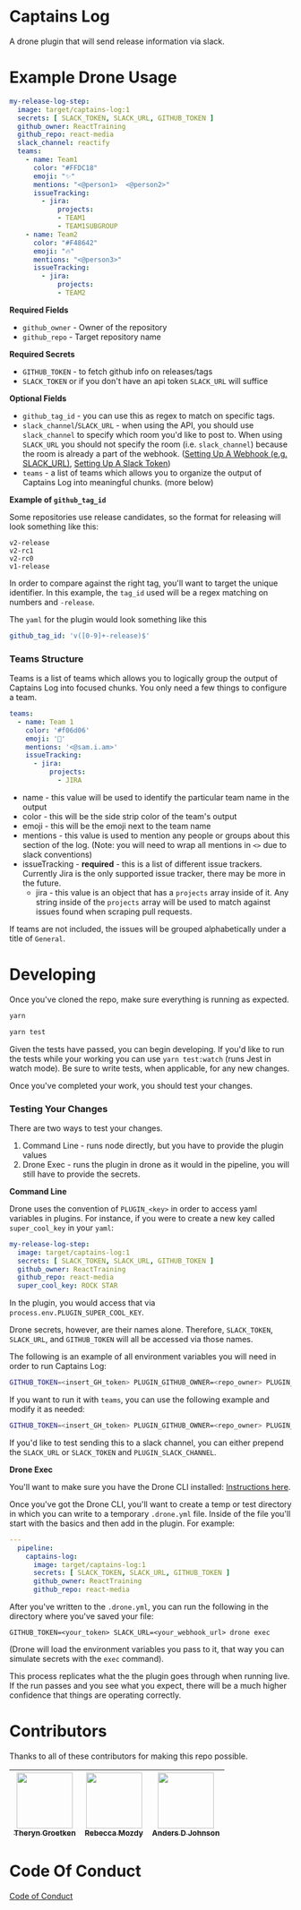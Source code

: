 # Captains Log

A drone plugin that will send release information via slack.

# Example Drone Usage

```yaml
my-release-log-step:
  image: target/captains-log:1
  secrets: [ SLACK_TOKEN, SLACK_URL, GITHUB_TOKEN ]
  github_owner: ReactTraining
  github_repo: react-media
  slack_channel: reactify
  teams:
    - name: Team1
      color: "#FFDC18"
      emoji: "✨"
      mentions: "<@person1>  <@person2>"
      issueTracking:
        - jira:
            projects:
            - TEAM1
            - TEAM1SUBGROUP
    - name: Team2
      color: "#F48642"
      emoji: "🔥"
      mentions: "<@person3>"
      issueTracking:
        - jira:
            projects:
            - TEAM2
```

**Required Fields**

- `github_owner` - Owner of the repository
- `github_repo` - Target repository name

**Required Secrets**

- `GITHUB_TOKEN` - to fetch github info on releases/tags
- `SLACK_TOKEN` or if you don't have an api token `SLACK_URL` will suffice

**Optional Fields**

- `github_tag_id` - you can use this as regex to match on specific tags.
- `slack_channel`/`SLACK_URL` - when using the API, you should use `slack_channel` to specify which room you'd like to post to. When using `SLACK_URL` you should not specify the room (i.e. `slack_channel`) because the room is already a part of the webhook. ([Setting Up A Webhook (e.g. SLACK_URL)](https://api.slack.com/incoming-webhooks), [Setting Up A Slack Token](https://api.slack.com/docs/token-types#verification))
- `teams` - a list of teams which allows you to organize the output of Captains Log into meaningful chunks. (more below)

**Example of `github_tag_id`**

Some repositories use release candidates, so the format for releasing will look something like this:

```
v2-release
v2-rc1
v2-rc0
v1-release
```

In order to compare against the right tag, you'll want to target the unique identifier. In this example, the `tag_id` used will be a regex matching on numbers and `-release`.

The `yaml` for the plugin would look something like this

```yaml
github_tag_id: 'v([0-9]+-release)$'
```

### Teams Structure

Teams is a list of teams which allows you to logically group the output of Captains Log into focused chunks. You only need a few things to configure a team.

```yaml
teams:
  - name: Team 1
    color: '#f06d06'
    emoji: '🐶'
    mentions: '<@sam.i.am>'
    issueTracking:
      - jira:
          projects:
            - JIRA
```

- name - this value will be used to identify the particular team name in the output
- color - this will be the side strip color of the team's output
- emoji - this will be the emoji next to the team name
- mentions - this value is used to mention any people or groups about this section of the log. (Note: you will need to wrap all mentions in `<>` due to slack conventions)
- issueTracking - **required** - this is a list of different issue trackers. Currently Jira is the only supported issue tracker, there may be more in the future.
  - jira - this value is an object that has a `projects` array inside of it. Any string inside of the `projects` array will be used to match against issues found when scraping pull requests.

If teams are not included, the issues will be grouped alphabetically under a title of `General`.

# Developing

Once you've cloned the repo, make sure everything is running as expected.

```bash
yarn

yarn test
```

Given the tests have passed, you can begin developing. If you'd like to run the tests while your working you can use `yarn test:watch` (runs Jest in watch mode). Be sure to write tests, when applicable, for any new changes.

Once you've completed your work, you should test your changes.

### Testing Your Changes

There are two ways to test your changes.

1.  Command Line - runs node directly, but you have to provide the plugin values
2.  Drone Exec - runs the plugin in drone as it would in the pipeline, you will still have to provide the secrets.

**Command Line**

Drone uses the convention of `PLUGIN_<key>` in order to access yaml variables in plugins. For instance, if you were to create a new key called `super_cool_key` in your `yaml`:

```yaml
my-release-log-step:
  image: target/captains-log:1
  secrets: [ SLACK_TOKEN, SLACK_URL, GITHUB_TOKEN ]
  github_owner: ReactTraining
  github_repo: react-media
  super_cool_key: ROCK STAR
```

In the plugin, you would access that via `process.env.PLUGIN_SUPER_COOL_KEY`.

Drone secrets, however, are their names alone. Therefore, `SLACK_TOKEN`, `SLACK_URL`, and `GITHUB_TOKEN` will all be accessed via those names.

The following is an example of all environment variables you will need in order to run Captains Log:

```bash
GITHUB_TOKEN=<insert_GH_token> PLUGIN_GITHUB_OWNER=<repo_owner> PLUGIN_GITHUB_REPO=<your_repo> node index.js
```

If you want to run it with `teams`, you can use the following example and modify it as needed:

```bash
GITHUB_TOKEN=<insert_GH_token> PLUGIN_GITHUB_OWNER=<repo_owner> PLUGIN_GITHUB_REPO=<your_repo>  PLUGIN_GITHUB_TAG_ID='v([0-9]+-release)$' PLUGIN_TEAMS="[{\"name\":\"MY_TEAM\",\"color\":\"#FFDC18\",\"emoji\":\"<2728>\",\"mentions\":\"@person1  @person2\",\"issueTracking\":{\"jira\":{\"projects\":[\"DISCO\",\"SUPER\"]}}}]"
```

If you'd like to test sending this to a slack channel, you can either prepend the `SLACK_URL` or `SLACK_TOKEN` and `PLUGIN_SLACK_CHANNEL`.

**Drone Exec**

You'll want to make sure you have the Drone CLI installed: [Instructions here](http://docs.drone.io/cli-installation/).

Once you've got the Drone CLI, you'll want to create a temp or test directory in which you can write to a temporary `.drone.yml` file. Inside of the file you'll start with the basics and then add in the plugin. For example:

```yaml
---
  pipeline:
    captains-log:
      image: target/captains-log:1
      secrets: [ SLACK_TOKEN, SLACK_URL, GITHUB_TOKEN ]
      github_owner: ReactTraining
      github_repo: react-media
```

After you've written to the `.drone.yml`, you can run the following in the directory where you've saved your file:

`GITHUB_TOKEN=<your_token> SLACK_URL=<your_webhook_url> drone exec`

(Drone will load the environment variables you pass to it, that way you can simulate secrets with the `exec` command).

This process replicates what the the plugin goes through when running live. If the run passes and you see what you expect, there will be a much higher confidence that things are operating correctly.

# Contributors

Thanks to all of these contributors for making this repo possible.

| [<img src="https://avatars2.githubusercontent.com/u/8508556?s=460&v=4" width="100px;"/><br /><sub><b>Theryn Groetken</b></sub>](https://github.com/therynamo) | [<img src="https://avatars1.githubusercontent.com/u/11198076?s=460&v=4" width="100px;"/><br /><sub><b>Rebecca Mozdy</b></sub>](https://github.com/remoz) | [<img src="https://avatars0.githubusercontent.com/u/615381?s=460&v=4" width="100px;"/><br /><sub><b>Anders D Johnson</b></sub>](https://github.com/AndersDJohnson) |
| :-----------------------------------------------------------------------------------------------------------------------------------------------------------: | :------------------------------------------------------------------------------------------------------------------------------------------------------: | :----------------------------------------------------------------------------------------------------------------------------------------------------------------: |


# Code Of Conduct

[Code of Conduct](./.github/CODE_OF_CONDUCT.md)
